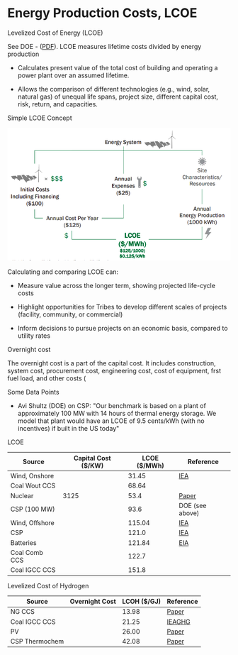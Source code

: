 # Energy Production Costs, LCOE

Levelized Cost of Energy (LCOE)

See DOE - ([PDF](https://www.energy.gov/sites/prod/files/2015/08/f25/LCOE.pdf)).
LCOE measures lifetime costs divided by energy production

* Calculates present value of the total cost of building and operating
a power plant over an assumed lifetime.

* Allows the comparison of different technologies (e.g., wind, solar,
natural gas) of unequal life spans, project size, different capital
cost, risk, return, and capacities.

Simple LCOE Concept

![](costs-lcoe-01.png)

Calculating and comparing LCOE can:

* Measure value across the longer term, showing projected life-cycle
costs

* Highlight opportunities for Tribes to develop different scales of
projects (facility, community, or commercial)

* Inform decisions to pursue projects on an economic
basis, compared to utility rates

Overnight cost

The overnight cost is a part of the capital cost. It includes
construction, system cost, procurement cost, engineering cost, cost of
equipment, frst fuel load, and other costs (

Some Data Points

* Avi Shultz (DOE) on CSP: "Our benchmark is based on a plant of
approximately 100 MW with 14 hours of thermal energy storage. We model
that plant would have an LCOE of 9.5 cents/kWh (with no incentives) if
built in the US today"

LCOE


|Source         |Capital Cost ($/KW) |LCOE ($/MWh)|Reference| 
|---------------|--------------------|------------|----------|
|Wind, Onshore  |                    | 31.45      |[IEA](https://www.iea.org/reports/projected-costs-of-generating-electricity-2020)
|Coal Wout CCS  |                    | 68.64      ||
|Nuclear        |     3125           | 53.4       |[Paper](https://link.springer.com/content/pdf/10.1007/s11356-021-18129-3.pdf/)|
|CSP (100 MW)   |                    | 93.6       |DOE (see above)|
|Wind, Offshore |                    | 115.04     |[IEA](https://www.iea.org/reports/projected-costs-of-generating-electricity-2020)
|CSP            |                    | 121.0      |[IEA](https://www.iea.org/reports/projected-costs-of-generating-electricity-2020)
|Batteries      |                    | 121.84     |[EIA](https://www.eia.gov/outlooks/aeo/pdf/electricity_generation.pdf)|
|Coal Comb CCS  |                    | 122.7      ||
|Coal IGCC CCS  |                    | 151.8      ||


Levelized Cost of Hydrogen

|Source         |Overnight Cost      |LCOH ($/GJ)|Reference| 
|---------------|--------------------|------------|----------|
|NG CCS         |                    | 13.98      | [Paper](https://www.linkedin.com/pulse/what-levelized-cost-clean-hydrogen-production-greg-perkins/)  |
|Coal IGCC CCS  |                    | 21.25      | [IEAGHG](https://ieaghg.org/docs/General_Docs/Reports/2014-03.pdf)  |
|PV             |                    | 26.00      | [Paper](https://www.cell.com/cell-reports-physical-science/pdfExtended/S2666-3864(20)30224-1)  |
|CSP Thermochem |                    | 42.08      | [Paper](https://www.mdpi.com/1996-1073/12/3/352/pdf-vor)  |


